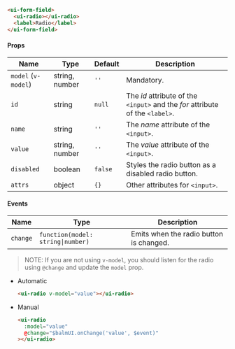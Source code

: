 ```html
<ui-form-field>
  <ui-radio></ui-radio>
  <label>Radio</label>
</ui-form-field>
```

#### Props

| Name                | Type           | Default | Description                                                                   |
| ------------------- | -------------- | ------- | ----------------------------------------------------------------------------- |
| `model` (`v-model`) | string, number | `''`    | Mandatory.                                                                    |
| `id`                | string         | `null`  | The _id_ attribute of the `<input>` and the _for_ attribute of the `<label>`. |
| `name`              | string         | `''`    | The _name_ attribute of the `<input>`.                                        |
| `value`             | string, number | `''`    | The _value_ attribute of the `<input>`.                                       |
| `disabled`          | boolean        | `false` | Styles the radio button as a disabled radio button.                           |
| `attrs`             | object         | `{}`    | Other attributes for `<input>`.                                               |

#### Events

| Name     | Type                              | Description                             |
| -------- | --------------------------------- | --------------------------------------- |
| `change` | `function(model: string\|number)` | Emits when the radio button is changed. |

> NOTE: If you are not using `v-model`, you should listen for the radio using `@change` and update the `model` prop.

- Automatic
  ```html
  <ui-radio v-model="value"></ui-radio>
  ```
- Manual
  ```html
  <ui-radio
    :model="value"
    @change="$balmUI.onChange('value', $event)"
  ></ui-radio>
  ```
